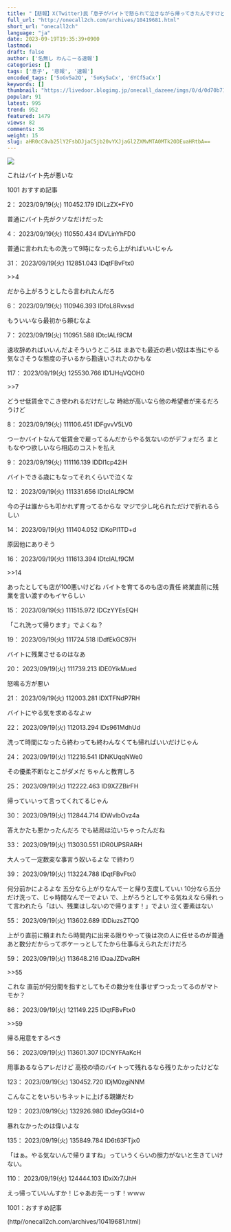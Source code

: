 ```yaml
---
title: "【悲報】X(Twitter)民「息子がバイトで怒られて泣きながら帰ってきたんですけど！」 "
full_url: "http://onecall2ch.com/archives/10419681.html"
short_url: "onecall2ch"
language: "ja"
date: 2023-09-19T19:35:39+0900
lastmod: 
draft: false
author: ['名無し わんこーる速報']
categories: []
tags: ['息子', '悲報', '速報']
encoded_tags: ['5oGv5a2Q', '5oKy5aCx', '6YCf5aCx']
keywords: []
thumbnail: "https://livedoor.blogimg.jp/onecall_dazeee/imgs/0/d/0d70b715-s.jpg"
popular: 91
latest: 995
trend: 952
featured: 1479
views: 82
comments: 36
weight: 15
slug: aHR0cC8vb25lY2FsbDJjaC5jb20vYXJjaGl2ZXMvMTA0MTk2ODEuaHRtbA==
---
```


![](https://livedoor.blogimg.jp/onecall_dazeee/imgs/0/d/0d70b715-s.jpg)

<div><p>これはバイト先が悪いな</p> <p class='name2'> 1001 おすすめ記事</p> <p class='name2'>2： 2023/09/19(火) 110452.179 IDILzZX+FY0</p><p class='onecall'> 普通にバイト先がクソなだけだった </p> <p class='name2'>4： 2023/09/19(火) 110550.434 IDVLinYhFD0</p><p class='onecall'> 普通に言われたもの洗って9時になったら上がればいいじゃん </p> <p class='name2'>31： 2023/09/19(火) 112851.043 IDqtFBvFtx0</p><p class='onecall'> <p class='anchor'>>>4</p> だから上がろうとしたら言われたんだろ </p> <p class='name2'>6： 2023/09/19(火) 110946.393 IDfoL8Rvxsd</p><p class='onecall'> もういいなら最初から頼むなよ </p> <p class='name2'>7： 2023/09/19(火) 110951.588 IDtcIALf9CM</p><p class='onecall'> 速攻辞めればいいんだよそういうところは まあでも最近の若い奴は本当にやる気なさそうな態度の子いるから勘違いされたのかもな </p> <p class='name2'>117： 2023/09/19(火) 125530.766 ID1JHqVQOH0</p><p class='onecall'> <p class='anchor'>>>7</p> どうせ低賃金でこき使われるだけだしな 時給が高いなら他の希望者が来るだろうけど </p> <p class='name2'>8： 2023/09/19(火) 111106.451 IDFgvvV5LV0</p><p class='onecall'> つーかバイトなんて低賃金で雇ってるんだからやる気ないのがデフォだろ まともなやつ欲しいなら相応のコストを払え </p> <p class='name2'>9： 2023/09/19(火) 111116.139 IDDI1cp42iH</p><p class='onecall'><p> バイトできる歳にもなってそれくらいで泣くな </p></p> <p class='name2'>12： 2023/09/19(火) 111331.656 IDtcIALf9CM</p><p class='onecall'> 今の子は誰からも叩かれず育ってるからな マジで少し叱られただけで折れるらしい </p> <p class='name2'>14： 2023/09/19(火) 111404.052 IDKoPl1TD+d</p><p class='onecall'> 原因他にありそう </p> <p class='name2'>16： 2023/09/19(火) 111613.394 IDtcIALf9CM</p><p class='onecall'> <p class='anchor'>>>14</p> あったとしても店が100悪いけどね バイトを育てるのも店の責任 終業直前に残業を言い渡すのもイヤらしい </p> <p class='name2'>15： 2023/09/19(火) 111515.972 IDCzYYEsEQH</p><p class='onecall'> 「これ洗って帰ります」でよくね？ </p> <p class='name2'>19： 2023/09/19(火) 111724.518 IDdfEkGC97H</p><p class='onecall'> バイトに残業させるのはなあ </p> <p class='name2'>20： 2023/09/19(火) 111739.213 IDE0YikMued</p><p class='onecall'> 怒鳴る方が悪い </p> <p class='name2'>21： 2023/09/19(火) 112003.281 IDXTFNdP7RH</p><p class='onecall'><p> バイトにやる気を求めるなよｗ </p></p> <p class='name2'>22： 2023/09/19(火) 112013.294 IDs961MdhUd</p><p class='onecall'> 洗って時間になったら終わっても終わんなくても帰ればいいだけじゃん </p> <p class='name2'>24： 2023/09/19(火) 112216.541 IDNKUqqNWe0</p><p class='onecall'> その優柔不断なとこがダメだ ちゃんと教育しろ </p> <p class='name2'>25： 2023/09/19(火) 112222.463 ID9XZZBirFH</p><p class='onecall'><p> 帰っていいって言ってくれてるじゃん </p></p> <p class='name2'>30： 2023/09/19(火) 112844.714 IDWvlbOvz4a</p><p class='onecall'> 答えかたも悪かったんだろ でも結局は泣いちゃったんだね </p> <p class='name2'>33： 2023/09/19(火) 113030.551 IDR0UPSRARH</p><p class='onecall'> 大人って一定数変な事言う奴いるよな で終わり </p> <p class='name2'>39： 2023/09/19(火) 113224.788 IDqtFBvFtx0</p><p class='onecall'> 何分前かによるよな 五分なら上がりなんでーと帰り支度していい 10分なら五分だけ洗って、じゃ時間なんでーでよい で、上がろうとしてやる気ねえなら帰れって言われたら「はい、残業はしないので帰ります！」でよい 泣く要素はない </p> <p class='name2'>55： 2023/09/19(火) 113602.689 IDDiuzsZTQ0</p><p class='onecall'> 上がり直前に頼まれたら時間内に出来る限りやって後は次の人に任せるのが普通 あと数分だからってボケーっとしてたから仕事与えられただけだろ </p> <p class='name2'>59： 2023/09/19(火) 113648.216 IDaaJZDvaRH</p><p class='onecall'> <p class='anchor'>>>55</p> これな 直前が何分間を指すとしてもその数分を仕事せずつったってるのがマトモか？ </p> <p class='name2'>86： 2023/09/19(火) 121149.225 IDqtFBvFtx0</p><p class='onecall'> <p class='anchor'>>>59</p> 帰る用意をするべき </p> <p class='name2'>56： 2023/09/19(火) 113601.307 IDCNYFAaKcH</p><p class='onecall'><p> 用事あるならアレだけど 高校の頃のバイトって残れるなら残りたかったけどな </p></p> <p class='name2'>123： 2023/09/19(火) 130452.720 IDjM0zgiNNM</p><p class='onecall'> こんなことをいちいちネットに上げる親嫌だわ </p> <p class='name2'>129： 2023/09/19(火) 132926.980 IDdeyGGI4+0</p><p class='onecall'> 暴れなかったのは偉いよな </p> <p class='name2'>135： 2023/09/19(火) 135849.784 ID6t63FTjx0</p><p class='onecall'> 「はぁ。やる気ないんで帰りますね」っていうくらいの胆力がないと生きていけない。 </p> <p class='name2'>110： 2023/09/19(火) 124444.103 IDxiXr7/JhH</p><p class='onecall'> えっ帰っていいんすか！じゃあお先ーっす！ｗｗｗ </p> <p class='name2'>1001：おすすめ記事</p> </div>

(http//onecall2ch.com/archives/10419681.html)
